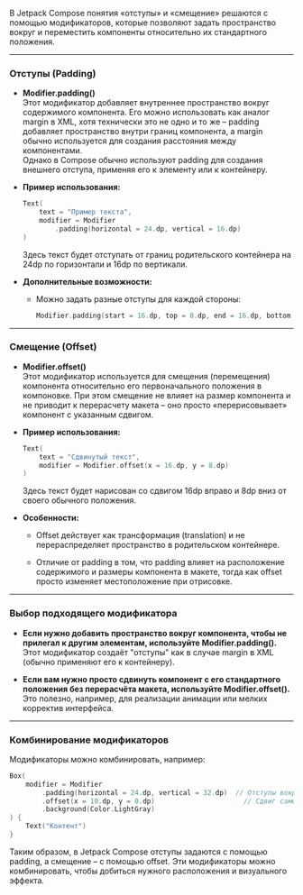 В Jetpack Compose понятия «отступы» и «смещение» решаются с помощью модификаторов, которые позволяют задать пространство вокруг и переместить компоненты относительно их стандартного положения.

---

### Отступы (Padding)

- **Modifier.padding()**  
    Этот модификатор добавляет внутреннее пространство вокруг содержимого компонента. Его можно использовать как аналог margin в XML, хотя технически это не одно и то же – padding добавляет пространство внутри границ компонента, а margin обычно используется для создания расстояния между компонентами.  
    Однако в Compose обычно используют padding для создания внешнего отступа, применяя его к элементу или к контейнеру.
    
- **Пример использования:**
    
    ```kotlin
    Text(
        text = "Пример текста",
        modifier = Modifier
            .padding(horizontal = 24.dp, vertical = 16.dp)
    )
    ```
    
    Здесь текст будет отступать от границ родительского контейнера на 24dp по горизонтали и 16dp по вертикали.
    
- **Дополнительные возможности:**
    
    - Можно задать разные отступы для каждой стороны:
        
        ```kotlin
        Modifier.padding(start = 16.dp, top = 8.dp, end = 16.dp, bottom = 8.dp)
        ```
        

---

### Смещение (Offset)

- **Modifier.offset()**  
    Этот модификатор используется для смещения (перемещения) компонента относительно его первоначального положения в компоновке. При этом смещение не влияет на размер компонента и не приводит к перерасчету макета – оно просто «перерисовывает» компонент с указанным сдвигом.
    
- **Пример использования:**
    
    ```kotlin
    Text(
        text = "Сдвинутый текст",
        modifier = Modifier.offset(x = 16.dp, y = 8.dp)
    )
    ```
    
    Здесь текст будет нарисован со сдвигом 16dp вправо и 8dp вниз от своего обычного положения.
    
- **Особенности:**
    
    - Offset действует как трансформация (translation) и не перераспределяет пространство в родительском контейнере.
        
    - Отличие от padding в том, что padding влияет на расположение содержимого и размеры компонента в макете, тогда как offset просто изменяет местоположение при отрисовке.
        

---

### Выбор подходящего модификатора

- **Если нужно добавить пространство вокруг компонента, чтобы не прилегал к другим элементам, используйте Modifier.padding().**  
    Этот модификатор создаёт "отступы" как в случае margin в XML (обычно применяют его к контейнеру).
    
- **Если вам нужно просто сдвинуть компонент с его стандартного положения без перерасчёта макета, используйте Modifier.offset().**  
    Это полезно, например, для реализации анимации или мелких корректив интерфейса.
    

---

### Комбинирование модификаторов

Модификаторы можно комбинировать, например:

```kotlin
Box(
    modifier = Modifier
        .padding(horizontal = 24.dp, vertical = 32.dp)  // Отступы вокруг Box (аналог margin)
        .offset(x = 10.dp, y = 0.dp)                      // Сдвиг самого Box относительно его положения
        .background(Color.LightGray)
) {
    Text("Контент")
}
```

Таким образом, в Jetpack Compose отступы задаются с помощью padding, а смещение – с помощью offset. Эти модификаторы можно комбинировать, чтобы добиться нужного расположения и визуального эффекта.